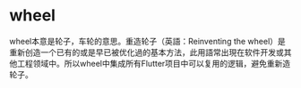 # wheel

wheel本意是轮子，车轮的意思。重造轮子（英語：Reinventing the wheel）是重新创造一个已有的或是早已被优化過的基本方法，此用語常出現在软件开发或其他工程领域中。所以wheel中集成所有Flutter项目中可以复用的逻辑，避免重新造轮子。
